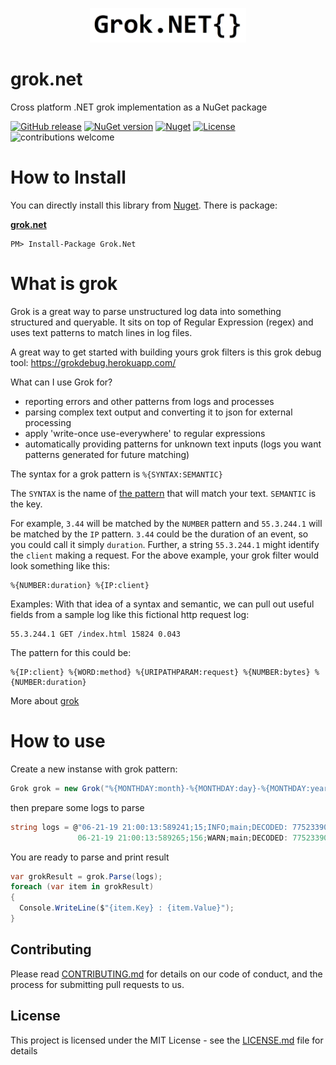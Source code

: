 ﻿<p align="center">
  <img src="Grok.png" alt="Grok" width="250"/>
</p>

# grok.net
Cross platform .NET grok implementation as a NuGet package

 [![GitHub release](https://badge.fury.io/gh/Marusyk%2Fgrok.net.svg)](https://github.com/Marusyk/grok.net/releases/tag/1.0.1)
 [![NuGet version](https://badge.fury.io/nu/grok.net.svg)](https://badge.fury.io/nu/grok.net)
 [![Nuget](https://img.shields.io/nuget/dt/grok.net.svg)]()
 [![License](https://img.shields.io/badge/license-MIT-blue.svg)](LICENSE.md) ![contributions welcome](https://img.shields.io/badge/contributions-welcome-brightgreen.svg?style=flat)

# How to Install

You can directly install this library from [Nuget][1]. There is package:

**[grok.net][2]**

    PM> Install-Package Grok.Net
[1]: http://nuget.org
[2]: https://www.nuget.org/packages/Grok.Net

# What is grok

Grok is a great way to parse unstructured log data into something structured and queryable. It sits on top of Regular Expression (regex) and uses text patterns to match lines in log files.

A great way to get started with building yours grok filters is this grok debug tool: https://grokdebug.herokuapp.com/

What can I use Grok for?
 - reporting errors and other patterns from logs and processes
 - parsing complex text output and converting it to json for external processing
 - apply 'write-once use-everywhere' to regular expressions
 - automatically providing patterns for unknown text inputs (logs you want patterns generated for future matching)

The syntax for a grok pattern is `%{SYNTAX:SEMANTIC}`

The `SYNTAX` is the name of [the pattern][3] that will match your text. `SEMANTIC` is the key. 

For example, `3.44` will be matched by the `NUMBER` pattern and `55.3.244.1` will be matched by the `IP` pattern. `3.44` could be the duration of an event, so you could call it simply `duration`. Further, a string `55.3.244.1` might identify the `client` making a request.
For the above example, your grok filter would look something like this:

```
%{NUMBER:duration} %{IP:client}
```
Examples: With that idea of a syntax and semantic, we can pull out useful fields from a sample log like this fictional http request log:

```
55.3.244.1 GET /index.html 15824 0.043
```
The pattern for this could be:

```
%{IP:client} %{WORD:method} %{URIPATHPARAM:request} %{NUMBER:bytes} %{NUMBER:duration}
```

More about [grok][4]

[3]: https://raw.githubusercontent.com/logstash-plugins/logstash-patterns-core/master/patterns/grok-patterns
[4]: https://www.elastic.co/guide/en/logstash/current/plugins-filters-grok.html
# How to use

Create a new instanse with grok pattern:

```csharp
Grok grok = new Grok("%{MONTHDAY:month}-%{MONTHDAY:day}-%{MONTHDAY:year} %{TIME:timestamp};%{WORD:id};%{LOGLEVEL:loglevel};%{WORD:func};%{GREEDYDATA:msg}");
```

then prepare some logs to parse

```csharp
string logs = @"06-21-19 21:00:13:589241;15;INFO;main;DECODED: 775233900043 DECODED BY: 18500738 DISTANCE: 1.5165
               06-21-19 21:00:13:589265;156;WARN;main;DECODED: 775233900043 EMPTY DISTANCE: --------";
```

You are ready to parse and print result

```csharp
var grokResult = grok.Parse(logs);
foreach (var item in grokResult)
{
  Console.WriteLine($"{item.Key} : {item.Value}");
}
```

 ## Contributing

Please read [CONTRIBUTING.md](https://github.com/Marusyk/grok.net/blob/master/CONTRIBUTING.md) for details on our code of conduct, and the process for submitting pull requests to us.

## License

This project is licensed under the MIT License - see the [LICENSE.md](https://github.com/Marusyk/grok.net/blob/master/LICENSE) file for details
